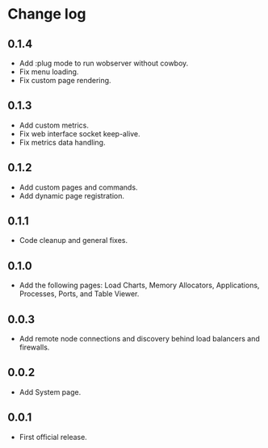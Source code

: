 # Change log

## 0.1.4

* Add :plug mode to run wobserver without cowboy.
* Fix menu loading.
* Fix custom page rendering.


## 0.1.3

* Add custom metrics.
* Fix web interface socket keep-alive.
* Fix metrics data handling.


## 0.1.2

* Add custom pages and commands.
* Add dynamic page registration.


## 0.1.1

* Code cleanup and general fixes.


## 0.1.0

* Add the following pages: Load Charts, Memory Allocators, Applications, Processes, Ports, and Table Viewer.


## 0.0.3

* Add remote node connections and discovery behind load balancers and firewalls.


## 0.0.2

* Add System page.


## 0.0.1

* First official release.